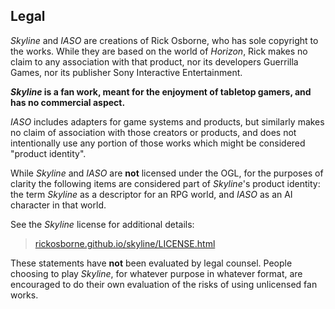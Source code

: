 ## Legal

_Skyline_ and _IASO_ are creations of Rick Osborne, who has sole copyright to the works.
While they are based on the world of _Horizon_, Rick makes no claim to any association with that product, nor its developers Guerrilla Games, nor its publisher Sony Interactive Entertainment.

**_Skyline_ is a fan work, meant for the enjoyment of tabletop gamers, and has no commercial aspect.**

_IASO_ includes adapters for game systems and products, but similarly makes no claim of association with those creators or products, and does not intentionally use any portion of those works which might be considered "product identity".

While _Skyline_ and _IASO_ are **not** licensed under the OGL, for the purposes of clarity the following items are considered part of _Skyline_'s product identity: the term _Skyline_ as a descriptor for an RPG world, and _IASO_ as an AI character in that world.

See the _Skyline_ license for additional details:

> [rickosborne.github.io/skyline/LICENSE.html](https://rickosborne.github.io/skyline/LICENSE.html)

These statements have **not** been evaluated by legal counsel.
People choosing to play _Skyline_, for whatever purpose in whatever format, are encouraged to do their own evaluation of the risks of using unlicensed fan works.
